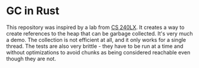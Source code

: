 # GC in Rust

This repository was inspired by a lab from [CS 240LX][1]. It creates a way to
create references to the heap that can be garbage collected. It's very much a
demo. The collection is not efficient at all, and it only works for a single
thread. The tests are also very brittle - they have to be run at a time and
without optimizations to avoid chunks as being considered reachable even though
they are not.

[1]: https://github.com/dddrrreee/cs240lx-24spr/tree/main/labs/6-malloc%2Bgc
